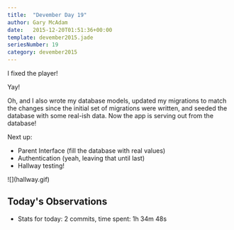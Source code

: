 ```yaml
---
title:  "Devember Day 19"
author: Gary McAdam
date:   2015-12-20T01:51:36+00:00
template: devember2015.jade
seriesNumber: 19
category: devember2015
---
```


I fixed the player! <span class="more"></span>

Yay!

Oh, and I also wrote my database models, updated my migrations to match the changes since the initial set of migrations were written, and seeded the database with some real-ish data. Now the app is serving out from the database!

Next up:

  - Parent Interface (fill the database with real values)
  - Authentication (yeah, leaving that until last)
  - Hallway testing!

<div class="img-responsive img-lg">
 ![](hallway.gif)    
</div>

## Today's Observations

 - Stats for today: 2 commits, time spent: 1h 34m 48s